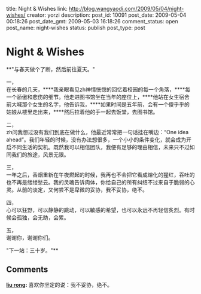 title: Night & Wishes
link: http://blog.wangyaodi.com/2009/05/04/night-wishes/
creator: yorzi
description: 
post_id: 10091
post_date: 2009-05-04 00:18:26
post_date_gmt: 2009-05-03 16:18:26
comment_status: open
post_name: night-wishes
status: publish
post_type: post

# Night & Wishes

**"与春天做个了断，然后前往夏天。"  
  
一，  
在长春的几天，****我亲眼看见zh神情恍惚的回忆着校园的每一个角落，****每一个骄傲和悲伤的细节。他走进图书馆坐在当年的座位上，****他站在女生宿舍前大喊那个女生的名字，他告诉我，****如果时间是五年前，会有一个傻乎乎的姑娘从楼里走出来，****然后拉着他的手一起去饭堂，去图书馆。  
  
二，  
zh问我想过没有我们到底在做什么，他最近常常把一句话挂在嘴边：“One idea ahead”。我们年轻的时候，没有办法想很多，一个小小的条件变化，就会成为开启不同生活的契机。既然我可以相信团队，我便有足够的理由相信，未来只不过如同我们的旅途，风景无限。  
  
三，  
一年之后，香烟重新在午夜燃起的时候，我再也不会把它看成熔化的猩红，吞吐的也不再是缕缕愁云。我的灵魂告诉肉体，你给自己的所有纠结不过来自于脆弱的心灵。从前的淡定，又何尝不是卑微的妥协，我不妥协，绝不。  
  
四，  
心可以狂野，可以静静的跳动，可以敏感的希望，也可以永远不再轻信炙烈。有时候会孤独，会无助，会累。  
  
五，  
谢谢你，谢谢你们。  
  
"下一站：三十岁。"**

## Comments

**[liu rong](#225 "2009-05-05 07:23:55"):** 喜欢你坚定的说：我不妥协，绝不。


